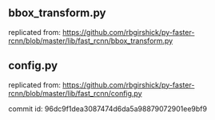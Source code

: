 ## bbox_transform.py
replicated from:
https://github.com/rbgirshick/py-faster-rcnn/blob/master/lib/fast_rcnn/bbox_transform.py  

## config.py
replicated from:
https://github.com/rbgirshick/py-faster-rcnn/blob/master/lib/fast_rcnn/config.py  

commit id: 96dc9f1dea3087474d6da5a98879072901ee9bf9
